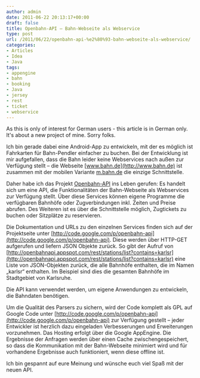 ```yaml
---
author: admin
date: 2011-06-22 20:13:17+00:00
draft: false
title: Openbahn-API – Bahn-Webseite als Webservice
type: post
url: /2011/06/22/openbahn-api-%e2%80%93-bahn-webseite-als-webservice/
categories:
- Articles
- Idea
- Java
tags:
- appengine
- bahn
- booking
- Java
- jersey
- rest
- ticket
- webservice
---
```


As this is only of interest for German users - this article is in German only. It's about a new project of mine. Sorry folks.

Ich bin gerade dabei eine Android-App zu entwickeln, mit der es möglich ist Fahrkarten für Bahn-Pendler einfacher zu buchen.
Bei der Entwicklung ist mir aufgefallen, dass die Bahn leider keine Webservices nach außen zur Verfügung stellt – die Webseite [www.bahn.de](http://www.bahn.de) ist zusammen mit der mobilen Variante [m.bahn.de](http://m.bahn.de) die einzige Schnittstelle.

Daher habe ich das Projekt [Openbahn-API](http://code.google.com/p/openbahn-api) ins Leben gerufen: Es handelt sich um eine API, die Funktionalitäten der Bahn-Webseite als Webservices zur Verfügung stellt. Über diese Services können eigene Programme die verfügbaren Bahnhöfe oder Zugverbindungen inkl. Zeiten und Preise abrufen. Des Weiteren ist es über die Schnittstelle möglich, Zugtickets zu buchen oder Sitzplätze zu reservieren.

Die Dokumentation und URLs zu den einzelnen Services finden sich auf der Projektseite unter [http://code.google.com/p/openbahn-api](http://code.google.com/p/openbahn-api). Diese werden über HTTP-GET aufgerufen und liefern JSON Objekte zurück. So gibt der Aufruf von [http://openbahnapi.appspot.com/rest/stations/list?contains=karlsr](http://openbahnapi.appspot.com/rest/stations/list?contains=karlsr) eine Liste von JSON-Objekten zurück, die alle Bahnhöfe enthalten, die im Namen „karlsr“ enthalten. Im Beispiel sind dies die gesamten Bahnhöfe im Stadtgebiet von Karlsruhe.

Die API kann verwendet werden, um eigene Anwendungen zu entwickeln, die Bahndaten benötigen.

Um die Qualität des Parsers zu sichern, wird der Code komplett als GPL auf Google Code unter [http://code.google.com/p/openbahn-api](http://code.google.com/p/openbahn-api) zur Verfügung gestellt – jeder Entwickler ist herzlich dazu eingeladen Verbesserungen und Erweiterungen vorzunehmen. Das Hosting erfolgt über die Google AppEngine. Die Ergebnisse der Anfragen werden über einen Cache zwischengespeichert, so dass die Kommunikation mit der Bahn-Webseite minimiert wird und für vorhandene Ergebnisse auch funktioniert, wenn diese offline ist.

Ich bin gespannt auf eure Meinung und wünsche euch viel Spaß mit der neuen API.
